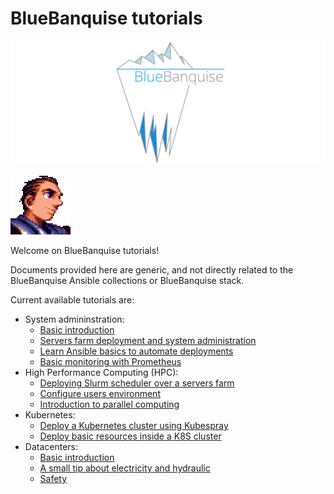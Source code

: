 # BlueBanquise tutorials

![BlueBanquise Logo](images/global/BlueBanquise_logo_large.svg)

<div class="comment-tile">
    <div class="comment-tile-image">
        <img src="images/global/Ash.png" alt="Image Description" width="96" height="96">
    </div>
    <div class="comment-tile-text">
        <p>Welcome on BlueBanquise tutorials!</p>
    </div>
</div>

Documents provided here are generic, and not directly related to the BlueBanquise Ansible collections or BlueBanquise stack.

Current available tutorials are:

* System admininstration:
    * [Basic introduction](sysadmin_introduction.md)
    * [Servers farm deployment and system administration](sysadmin_servers_farm_deployment.md)
    * [Learn Ansible basics to automate deployments](sysadmin_ansible.md)
    * [Basic monitoring with Prometheus](sysadmin_monitoring.md)
* High Performance Computing (HPC):
    * [Deploying Slurm scheduler over a servers farm](hpc_slurm.md)
    * [Configure users environment](hpc_users_environment.md)
    * [Introduction to parallel computing](hpc_parallel_computing.md)
* Kubernetes:
    * [Deploy a Kubernetes cluster using Kubespray](kubernetes_deploy.md)
    * [Deploy basic resources inside a K8S cluster](kubernetes_basics.md)
* Datacenters:
    * [Basic introduction](datacenters_introduction.md)
    * [A small tip about electricity and hydraulic](datacenters_elec_hydro_parallel.md)
    * [Safety](datacenters_safety.md)
